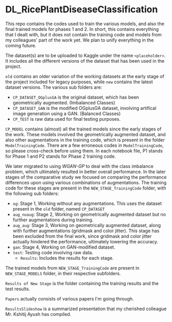 # DL_RicePlantDiseaseClassification
This repo contains the codes used to train the various models, and also the final trained models for phases 1 and 2. In short, this contains everything that I dealt with, but it does not contain the training code and models from my colleagues' part of the work yet. We plan to unify everything in the coming future.

The dataset(s) are to be uploaded to Kaggle under the name `<placeholder>`. It includes all the different versions of the dataset that has been used in the project. 

`old` contains an older variation of the working datasets at the early stage of the project included for legacy purposes, while `new` contains the latest dataset versions. The various sub folders are:
- `CP_DATASET_OGplusGA` is the original dataset, which has been geometrically augmented. (Imbalanced Classes)
- `CP_DATASET_GAN` is the modified OGplusGA dataset, involving artifical image generation using a GAN. (Balanced Classes)
- `CP_TEST` is raw data used for final testing purposes.

`CP_MODEL` contains (almost) all the trained models since the early stages of the work. These models involved the geometrically augmented dataset, and also other augmentations in the training code, which is present in the folder `ModelTrainingCode`. There are a few erroneous codes in `ModelTrainingCode`, so please cross-check before using them. In each notebook file, P1 stands for Phase 1 and P2 stands for Phase 2 training code.

We later migrated to using *WGAN-GP* to deal with the class imbalance problem, which ultimately resulted in better overall performance. In the later stages of the comparative study we focused on comparing the performance differences upon using various combinations of augmentations. The training code for these stages are present in the `NEW_STAGE_TrainingCode` folder, with the following sub folders:
- `og`: Stage 1, Working without any augmentations. This uses the dataset present in the `old` folder, named `CP_DATASET`
- `aug_noaug`: Stage 2, Working on geometrically augmented dataset but no further augmentations during training.
- `aug_aug`: Stage 3, Working on geometrically augmented dataset, along with further augmentations (gridmask and color jitter). This stage has been excluded from the final work, since gridmask and color jitter actually hindered the performance, ultimately lowering the accuracy.
- `gan`: Stage 4, Working on GAN-modified dataset.
- `test`: Testing code involving raw data.
  - `Results`: Includes the results for each stage.

The trained models from `NEW_STAGE_TrainingCode` are present in `NEW_STAGE_MODELS` folder, in their respective subfolders.

`Results of New Stage` is the folder containing the training results and the test results.

`Papers` actually consists of various papers I'm going through.

`ResultsSlideshow` is a summarized presentation that my cherished colleague Mr. Kshitij Ayush has compiled.
